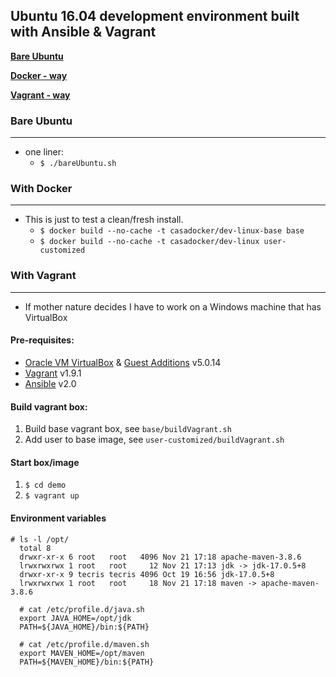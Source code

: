 ## Ubuntu 16.04 development environment built with Ansible & Vagrant
[**Bare Ubuntu**](#bare-ubuntu)

[**Docker - way**](#with-docker)

[**Vagrant - way**](#with-vagrant)

### Bare Ubuntu
---
 - one liner:
   * `$ ./bareUbuntu.sh`

### With Docker
---
 - This is just to test a clean/fresh install.
   * `$ docker build --no-cache -t casadocker/dev-linux-base base`
   * `$ docker build --no-cache -t casadocker/dev-linux user-customized`

### With Vagrant
---
 - If mother nature decides I have to work on a Windows machine that has VirtualBox

#### Pre-requisites:

  * [Oracle VM VirtualBox](http://www.virtualbox.org) & [Guest Additions](https://www.virtualbox.org/manual/ch04.html) v5.0.14
  * [Vagrant](http://www.vagrantup.com) v1.9.1
  * [Ansible](http://docs.ansible.com/intro_installation.html#latest-releases-via-apt-ubuntu) v2.0

#### Build vagrant box:

  1. Build base vagrant box, see `base/buildVagrant.sh`
  1. Add user to base image, see `user-customized/buildVagrant.sh`

#### Start box/image
  1. `$ cd demo`
  1. `$ vagrant up`

#### Environment variables
  ```
  # ls -l /opt/
    total 8
    drwxr-xr-x 6 root   root   4096 Nov 21 17:18 apache-maven-3.8.6
    lrwxrwxrwx 1 root   root     12 Nov 21 17:13 jdk -> jdk-17.0.5+8
    drwxr-xr-x 9 tecris tecris 4096 Oct 19 16:56 jdk-17.0.5+8
    lrwxrwxrwx 1 root   root     18 Nov 21 17:18 maven -> apache-maven-3.8.6

    # cat /etc/profile.d/java.sh
    export JAVA_HOME=/opt/jdk
    PATH=${JAVA_HOME}/bin:${PATH}

    # cat /etc/profile.d/maven.sh
    export MAVEN_HOME=/opt/maven
    PATH=${MAVEN_HOME}/bin:${PATH}
  ```
